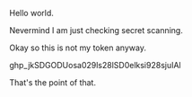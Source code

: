 Hello world.

Nevermind I am just checking secret scanning.

Okay so this is not my token anyway.

ghp_jkSDGODUosa029ls28lSD0elksi928sjuIAl

That's the point of that.
